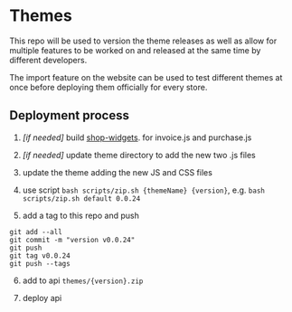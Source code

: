 # Themes

This repo will be used to version the theme releases as well as allow for multiple features to be worked on and released at the same time by different developers.

The import feature on the website can be used to test different themes at once before deploying them officially for every store.

## Deployment process

1. *[if needed]* build [shop-widgets](https://github.com/sellix/shop-widgets). for invoice.js and purchase.js

2. *[if needed]* update theme directory to add the new two .js files

3. update the theme adding the new JS and CSS files

4. use script `bash scripts/zip.sh {themeName} {version}`, e.g. `bash scripts/zip.sh default 0.0.24`

5. add a tag to this repo and push

```git
git add --all
git commit -m "version v0.0.24"
git push
git tag v0.0.24
git push --tags
```

6. add to api `themes/{version}.zip`

7. deploy api